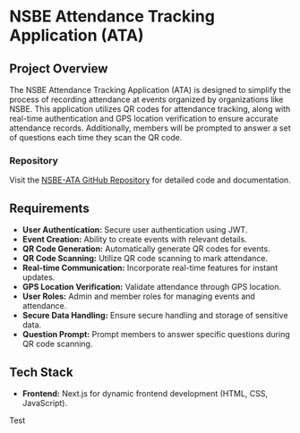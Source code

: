 # NSBE Attendance Tracking Application (ATA)

## Project Overview

The NSBE Attendance Tracking Application (ATA) is designed to simplify the process of recording attendance at events organized by organizations like NSBE. This application utilizes QR codes for attendance tracking, along with real-time authentication and GPS location verification to ensure accurate attendance records. Additionally, members will be prompted to answer a set of questions each time they scan the QR code.

### Repository

Visit the [NSBE-ATA GitHub Repository](https://github.com/ojakanbi/NSBE-ATA) for detailed code and documentation.

## Requirements

- **User Authentication:** Secure user authentication using JWT.
- **Event Creation:** Ability to create events with relevant details.
- **QR Code Generation:** Automatically generate QR codes for events.
- **QR Code Scanning:** Utilize QR code scanning to mark attendance.
- **Real-time Communication:** Incorporate real-time features for instant updates.
- **GPS Location Verification:** Validate attendance through GPS location.
- **User Roles:** Admin and member roles for managing events and attendance.
- **Secure Data Handling:** Ensure secure handling and storage of sensitive data.
- **Question Prompt:** Prompt members to answer specific questions during QR code scanning.

## Tech Stack

- **Frontend:** Next.js for dynamic frontend development (HTML, CSS, JavaScript).


Test 